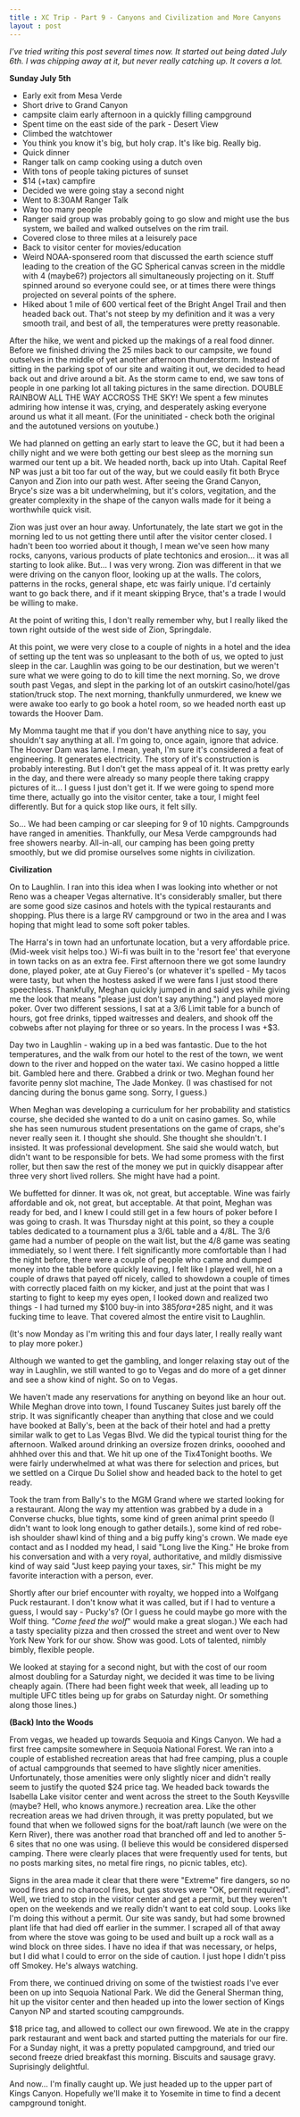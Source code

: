 ```yaml
---
title : XC Trip - Part 9 - Canyons and Civilization and More Canyons
layout : post
---
```


_I've tried writing this post several times now.  It started out being dated July 6th.  I was chipping away at it, but never really catching up.  It covers a lot._  

**Sunday July 5th**

  - Early exit from Mesa Verde
  - Short drive to Grand Canyon
  - campsite claim early afternoon in a quickly filling campground
  - Spent time on the east side of the park - Desert View
  - Climbed the watchtower
  - You think you know it\'s big, but holy crap.  It\'s like big.  Really big.
  - Quick dinner
  - Ranger talk on camp cooking using a dutch oven
  - With tons of people taking pictures of sunset
  - $14 (+tax) campfire
  - Decided we were going stay a second night
  - Went to 8:30AM Ranger Talk
  - Way too many people
  - Ranger said group was probably going to go slow and might use the bus system, we bailed and walked outselves on the rim trail.
  - Covered close to three miles at a leisurely pace
  - Back to visitor center for movies/education
  - Weird NOAA-sponsered room that discussed the earth science stuff leading to the creation of the GC
   Spherical canvas screen in the middle with 4 (maybe6?) projectors all simultaneously projecting on it.  Stuff spinned around so everyone could see, or at times there were things projected on several points of the sphere.
  - Hiked about 1 mile of 600 vertical feet of the Bright Angel Trail and then headed back out.  That's not steep by my definition and it was a very smooth trail, and best of all, the temperatures were pretty reasonable. 

After the hike, we went and picked up the makings of a real food dinner.  Before we finished driving the 25 miles back to our campsite, we found outselves in the middle of yet another afternoon thunderstorm.  Instead of sitting in the parking spot of our site and waiting it out, we decided to head back out and drive around a bit.  As the storm came to end, we saw tons of people in one parking lot all taking pictures in the same direction.  DOUBLE RAINBOW ALL THE WAY ACCROSS THE SKY!  We spent a few minutes admiring how intense it was, crying, and desperately asking everyone around us what it all meant.  (For the uninitiated - check both the original and the autotuned versions on youtube.)

We had planned on getting an early start to leave the GC, but it had been a chilly night and we were both getting our best sleep as the morning sun warmed our tent up a bit.  We headed north, back up into Utah.  Capital Reef NP was just a bit too far out of the way, but we could easily fit both Bryce Canyon and Zion into our path west.  After seeing the Grand Canyon, Bryce's size was a bit underwhelming, but it's colors, vegitation, and the greater complexity in the shape of the canyon walls made for it being a worthwhile quick visit.  

Zion was just over an hour away.  Unfortunately, the late start we got in the morning led to us not getting there until after the visitor center closed.  I hadn't been too worried about it though, I mean we've seen how many rocks, canyons, various products of plate techtonics and erosion\.\.\. it was all starting to look alike.  But\.\.\. I was very wrong.  Zion was different in that we were driving on the canyon floor, looking up at the walls.  The colors, patterns in the rocks, general shape, etc was fairly unique.  I\'d certainly want to go back there, and if it meant skipping Bryce, that\'s a trade I would be willing to make. 

At the point of writing this, I don't really remember why, but I really liked the town right outside of the west side of Zion, Springdale.

At this point, we were very close to a couple of nights in a hotel and the idea of setting up the tent was so unpleasant to the both of us, we opted to just sleep in the car.  Laughlin was going to be our destination, but we weren't sure what we were going to do to kill time the next morning.  So, we drove south past Vegas, and slept in the parking lot of an outskirt casino/hotel/gas station/truck stop.  The next morning, thankfully unmurdered, we knew we were awake too early to go book a hotel room, so we headed north east up towards the Hoover Dam.  

My Momma taught me that if you don't have anything nice to say, you shouldn\'t say anything at all.  I\'m going to, once again, ignore that advice.  The Hoover Dam was lame.  I mean, yeah, I\'m sure it's considered a feat of engineering.  It generates electricity.  The story of it\'s construction is probably interesting. But I don\'t get the mass appeal of it.  It was pretty early in the day, and there were already so many people there taking crappy pictures of it\.\.\. I guess I just don\'t get it.  If we were going to spend more time there, actually go into the visitor center, take a tour, I might feel differently.  But for a quick stop like ours, it felt silly.

So\.\.\. We had been camping or car sleeping for 9 of 10 nights.  Campgrounds have ranged in amenities.  Thankfully, our Mesa Verde campgrounds had free showers nearby.  All-in-all, our camping has been going pretty smoothly, but we did promise ourselves some nights in civilization.

**Civilization**

On to Laughlin.  I ran into this idea when I was looking into whether or not Reno was a cheaper Vegas alternative.  It's considerably smaller, but there are some good size casinos and hotels with the typical restaurants and shopping.  Plus there is a large RV campground or two in the area and I was hoping that might lead to some soft poker tables. 

The Harra\'s in town had an unfortunate location, but a very affordable price. (Mid-week visit helps too.) Wi-fi was built in to the \'resort fee\' that everyone in town tacks on as an extra fee.  First afternoon there we got some laundry done, played poker, ate at Guy Fiereo\'s (or whatever it\'s spelled - My tacos were tasty, but when the hostess asked if we were fans I just stood there speechless.  Thankfully, Meghan quickly jumped in and said yes while giving me the look that means \"please just don\'t say anything.\") and played more poker.  Over two different sessions, I sat at a 3/6 Limit table for a bunch of hours, got free drinks, tipped waitresses and dealers, and shook off the cobwebs after not playing for three or so years.  In the process I was +$3.  

Day two in Laughlin - waking up in a bed was fantastic.  Due to the hot temperatures, and the walk from our hotel to the rest of the town, we went down to the river and hopped on the water taxi.  We casino hopped a little bit.  Gambled here and there.  Grabbed a drink or two. Meghan found her favorite penny slot machine, The Jade Monkey. (I was chastised for not dancing during the bonus game song.  Sorry, I guess.)  

When Meghan was developing a curriculum for her probability and statistics course, she decided she wanted to do a unit on casino games.  So, while she has seen numurous student presentations on the game of craps, she's never really seen it.  I thought she should.  She thought she shouldn\'t.  I insisted.  It was professional development. She said she would watch, but didn't want to be responsible for bets. We had some promess with the first roller, but then saw the rest of the money we put in quickly disappear after three very short lived rollers.  She might have had a point.

We buffetted for dinner.  It was ok, not great, but acceptable.  Wine was fairly affordable and ok, not great, but acceptable.  At that point, Meghan was ready for bed, and I knew I could still get in a few hours of poker before I was going to crash.  It was Thursday night at this point, so they a couple tables dedicated to a tournament plus a 3/6L table and a 4/8L.  The 3/6 game had a number of people on the wait list, but the 4/8 game was seating immediately, so I went there.  I felt significantly more comfortable than I had the night before, there were a couple of people who came and dumped money into the table before quickly leaving, I felt like I played well, hit on a couple of draws that payed off nicely, called to showdown a couple of times with correctly placed faith on my kicker, and just at the point that was I starting to fight to keep my eyes open, I looked down and realized two things - I had turned my $100 buy-in into $385 for a +$285 night, and it was fucking time to leave.  That covered almost the entire visit to Laughlin.  

(It's now Monday as I'm writing this and four days later, I really really want to play more poker.)

Although we wanted to get the gambling, and longer relaxing stay out of the way in Laughlin, we still wanted to go to Vegas and do more of a get dinner and see a show kind of night.  So on to Vegas.

We haven't made any reservations for anything on beyond like an hour out.  While Meghan drove into town, I found Tuscaney Suites just barely off the strip.  It was significantly cheaper than anything that close and we could have booked at Bally\'s, been at the back of their hotel and had a pretty similar walk to get to Las Vegas Blvd.  We did the typical tourist thing for the afternoon.  Walked around drinking an oversize frozen drinks, oooohed and ahhhed over this and that.  We hit up one of the Tix4Tonight booths.  We were fairly underwhelmed at what was there for selection and prices, but we settled on a Cirque Du Soliel show and headed back to the hotel to get ready. 

Took the tram from Bally\'s to the MGM Grand where we started looking for a restaurant.  Along the way my attention was grabbed by a dude in a Converse chucks, blue tights, some kind of green animal print speedo (I didn\'t want to look long enough to gather details.), some kind of red robe-ish shoulder shawl kind of thing and a big puffy king\'s crown.  We made eye contact and as I nodded my head, I said \"Long live the King.\"  He broke from his conversation and with a very royal, authoritative, and mildly dismissive kind of way said \"Just keep paying your taxes, sir.\"  This might be my favorite interaction with a person, ever. 

Shortly after our brief encounter with royalty, we hopped into a Wolfgang Puck restaurant.  I don\'t know what it was called, but if I had to venture a guess, I would say - Pucky\'s?  (Or I guess he could maybe go more with the Wolf thing.  _\"Come feed the wolf_\" would make a great slogan.)  We each had a tasty speciality pizza and then crossed the street and went over to New York New York for our show.  Show was good.  Lots of talented, nimbly bimbly, flexible people. 

We looked at staying for a second night, but with the cost of our room almost doubling for a Saturday night, we decided it was time to be living cheaply again.  (There had been fight week that week, all leading up to multiple UFC titles being up for grabs on Saturday night.  Or something along those lines.)

**(Back) Into the Woods**

From vegas, we headed up towards Sequoia and Kings Canyon.  We had a first free campsite somewhere in Sequoia National Forest.  We ran into a couple of established recreation areas that had free camping, plus a couple of actual campgrounds that seemed to have slightly nicer amenities.  Unfortunately, those amenities were only slightly nicer and didn't really seem to justify the quoted $24 price tag.  We headed back towards the Isabella Lake visitor center and went across the street to the South Keysville (maybe?  Hell, who knows anymore.) recreation area.  Like the other recreation areas we had driven through, it was pretty populated, but we found that when we followed signs for the boat/raft launch (we were on the Kern River), there was another road that branched off and led to another 5-6 sites that no one was using.  (I believe this would be considered dispersed camping.  There were clearly places that were frequently used for tents, but no posts marking sites, no metal fire rings, no picnic tables, etc).  

Signs in the area made it clear that there were \"Extreme\" fire dangers, so no wood fires and no charocol fires, but gas stoves were \"OK, permit required\".  Well, we tried to stop in the visitor center and get a permit, but they weren\'t open on the weekends and we really didn\'t want to eat cold soup.  Looks like I\'m doing this without a permit. Our site was sandy, but had some browned plant life that had died off earlier in the summer.  I scraped all of that away from where the stove was going to be used and built up a rock wall as a wind block on three sides.  I have no idea if that was necessary, or helps, but I did what I could to error on the side of caution.  I just hope I didn\'t piss off Smokey.  He\'s always watching.

From there, we continued driving on some of the twistiest roads I've ever been on up into Sequoia National Park.  We did the General Sherman thing, hit up the visitor center and then headed up into the lower section of Kings Canyon NP and started scouting campgrounds.  

$18 price tag, and allowed to collect our own firewood.  We ate in the crappy park restaurant and went back and started putting the materials for our fire.  For a Sunday night, it was a pretty populated campground, and tried our second freeze dried breakfast this morning.  Biscuits and sausage gravy.  Suprisingly delightful.

And now\.\.\. I'm finally caught up.  We just headed up to the upper part of Kings Canyon.  Hopefully we\'ll make it to Yosemite in time to find a decent campground tonight. 
